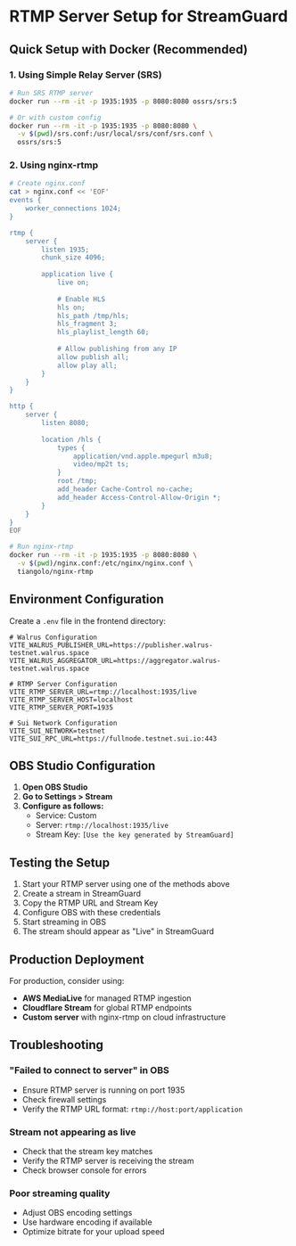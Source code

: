 # RTMP Server Setup for StreamGuard

## Quick Setup with Docker (Recommended)

### 1. Using Simple Relay Server (SRS)

```bash
# Run SRS RTMP server
docker run --rm -it -p 1935:1935 -p 8080:8080 ossrs/srs:5

# Or with custom config
docker run --rm -it -p 1935:1935 -p 8080:8080 \
  -v $(pwd)/srs.conf:/usr/local/srs/conf/srs.conf \
  ossrs/srs:5
```

### 2. Using nginx-rtmp

```bash
# Create nginx.conf
cat > nginx.conf << 'EOF'
events {
    worker_connections 1024;
}

rtmp {
    server {
        listen 1935;
        chunk_size 4096;
        
        application live {
            live on;
            
            # Enable HLS
            hls on;
            hls_path /tmp/hls;
            hls_fragment 3;
            hls_playlist_length 60;
            
            # Allow publishing from any IP
            allow publish all;
            allow play all;
        }
    }
}

http {
    server {
        listen 8080;
        
        location /hls {
            types {
                application/vnd.apple.mpegurl m3u8;
                video/mp2t ts;
            }
            root /tmp;
            add_header Cache-Control no-cache;
            add_header Access-Control-Allow-Origin *;
        }
    }
}
EOF

# Run nginx-rtmp
docker run --rm -it -p 1935:1935 -p 8080:8080 \
  -v $(pwd)/nginx.conf:/etc/nginx/nginx.conf \
  tiangolo/nginx-rtmp
```

## Environment Configuration

Create a `.env` file in the frontend directory:

```env
# Walrus Configuration
VITE_WALRUS_PUBLISHER_URL=https://publisher.walrus-testnet.walrus.space
VITE_WALRUS_AGGREGATOR_URL=https://aggregator.walrus-testnet.walrus.space

# RTMP Server Configuration
VITE_RTMP_SERVER_URL=rtmp://localhost:1935/live
VITE_RTMP_SERVER_HOST=localhost
VITE_RTMP_SERVER_PORT=1935

# Sui Network Configuration
VITE_SUI_NETWORK=testnet
VITE_SUI_RPC_URL=https://fullnode.testnet.sui.io:443
```

## OBS Studio Configuration

1. **Open OBS Studio**
2. **Go to Settings > Stream**
3. **Configure as follows:**
   - Service: Custom
   - Server: `rtmp://localhost:1935/live`
   - Stream Key: `[Use the key generated by StreamGuard]`

## Testing the Setup

1. Start your RTMP server using one of the methods above
2. Create a stream in StreamGuard
3. Copy the RTMP URL and Stream Key
4. Configure OBS with these credentials
5. Start streaming in OBS
6. The stream should appear as "Live" in StreamGuard

## Production Deployment

For production, consider using:
- **AWS MediaLive** for managed RTMP ingestion
- **Cloudflare Stream** for global RTMP endpoints
- **Custom server** with nginx-rtmp on cloud infrastructure

## Troubleshooting

### "Failed to connect to server" in OBS
- Ensure RTMP server is running on port 1935
- Check firewall settings
- Verify the RTMP URL format: `rtmp://host:port/application`

### Stream not appearing as live
- Check that the stream key matches
- Verify the RTMP server is receiving the stream
- Check browser console for errors

### Poor streaming quality
- Adjust OBS encoding settings
- Use hardware encoding if available
- Optimize bitrate for your upload speed 